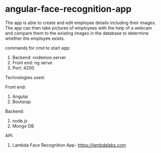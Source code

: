 # angular-face-recognition-app
The app is able to create and edit employee details including their images. The app can then take pictures of employees with the help of a webcam and compare them to the existing images in the database to determine whether the employee exists.
 
 commands for cmd to start app:
 1. Backend: nodemon.server
 2. Front end: ng serve
 3. Port: 4200
 
 Technologies used:
 
 Front end:
 1. Angular
 2. Bootsrap
 
 Backend:
 1. node.js
 2. Mongo DB
 
 API:
 1. Lambda Face Recognition App- https://lambdalabs.com
 
 
